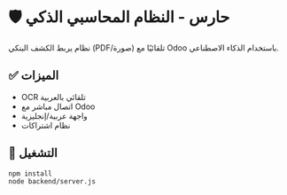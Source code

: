 # 🛡️ حارس - النظام المحاسبي الذكي

نظام يربط الكشف البنكي (PDF/صورة) تلقائيًا مع Odoo باستخدام الذكاء الاصطناعي.

## ✅ الميزات
- OCR تلقائي بالعربية
- اتصال مباشر مع Odoo
- واجهة عربية/إنجليزية
- نظام اشتراكات

## 🚀 التشغيل
```bash
npm install
node backend/server.js
